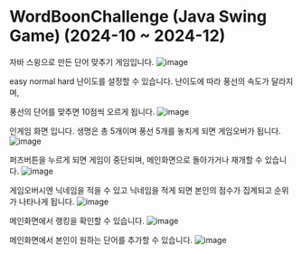 # WordBoonChallenge (Java Swing Game) (2024-10 ~ 2024-12)
자바 스윙으로 만든 단어 맞추기 게임입니다.
![image](https://github.com/user-attachments/assets/086f2538-28fb-41ea-9333-e5853386dba3)

easy normal hard 난이도를 설정할 수 있습니다. 난이도에 따라 풍선의 속도가 달라지며,

풍선의 단어를 맞추면 10점씩 오르게 됩니다.
![image](https://github.com/user-attachments/assets/5b58a754-6438-4e42-b292-da8d13c33f6c)

인게임 화면 입니다. 생명은 총 5개이며 풍선 5개를 놓치게 되면 게임오버가 됩니다.
![image](https://github.com/user-attachments/assets/84857779-4595-4fa5-b0e7-5d8ca7cdd720)

퍼즈버튼을 누르게 되면 게임이 중단되며, 메인화면으로 돌아가거나 재개할 수 있습니다.
![image](https://github.com/user-attachments/assets/d6ca1271-acb8-4549-847c-50fd48dc3598)

게임오버시엔 닉네임을 적을 수 있고 닉네임을 적게 되면 본인의 점수가 집계되고 순위가 나타나게 됩니다.
![image](https://github.com/user-attachments/assets/02baf3a8-65d0-46e9-8064-08035fced165)

메인화면에서 랭킹을 확인할 수 있습니다.
![image](https://github.com/user-attachments/assets/f852d86c-ac15-4fed-9340-03512fd32220)

메인화면에서 본인이 원하는 단어를 추가할 수 있습니다.
![image](https://github.com/user-attachments/assets/fb6a3a40-2385-440e-b402-c00014ed508b)
